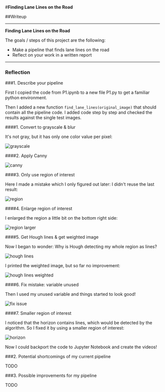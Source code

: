 #**Finding Lane Lines on the Road**

##Writeup

---

**Finding Lane Lines on the Road**

The goals / steps of this project are the following:
* Make a pipeline that finds lane lines on the road
* Reflect on your work in a written report


[//]: # (Image References)

[image1]: ./examples/grayscale.jpg "Grayscale"

---

### Reflection

###1. Describe your pipeline

First I copied the code from P1.ipynb to a new file P1.py to get a familiar python environment.

Then I added a new function `find_lane_lines(original_image)` that should contain all the pipeline code. I added code
step by step and checked the results against the single test images.

####1. Convert to grayscale & blur

It's not gray, but it has only one color value per pixel:

![grayscale](writeup/figure_1.png)

####2. Apply Canny

![canny](writeup/figure_2.png)

####3. Only use region of interest

Here I made a mistake which I only figured out later: I didn't reuse the last result:

![region](writeup/figure_3.png)

####4. Enlarge region of interest

I enlarged the region a little bit on the bottom right side:

![region larger](writeup/figure_4.png)

####5. Get Hough lines & get weighted image

Now I began to wonder: Why is Hough detecting my whole region as lines?

![hough lines](writeup/figure_5.png)

I printed the weighted image, but so far no improvement:

![hough lines weighted](writeup/figure_6.png)

####6. Fix mistake: variable unused

Then I used my unused variable and things started to look good!

![fix issue](writeup/figure_7.png)

####7. Smaller region of interest

I noticed that the horizon contains lines, which would be detected by the algorithm. So I fixed it by using a smaller
region of interest:

![horizon](writeup/figure_8.png)

Now I could backport the code to Jupyter Notebook and create the videos!

###2. Potential shortcomings of my current pipeline

TODO


###3. Possible improvements for my pipeline

TODO
